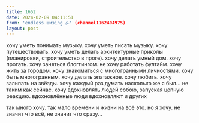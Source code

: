```yaml
---
title: 1652
date: 2024-02-09 04:11:51
from: 'endless шизing ⍼' (channel1162404975)
layout: post
---
```


хочу уметь понимать музыку. хочу уметь писать музыку. хочу путешествовать. хочу уметь делать архитектурные приколы (планировки, строительство в проге). хочу делать умный дом. хочу прогать. хочу заняться блоггингом. не хочу работать фултайм. хочу жить за городом. хочу знакомиться с многогранными личностями. хочу быть многогранным. хочу делать эпатажное. хочу любить. хочу залипать на звёзды. хочу каждый раз думать насколько же я был... не таким как сейчас.
хочу вдохновлять людей собою, запуская цепную реакцию. вдохновлённые люди вдохновляют и других


так много хочу. так мало времени и жизни на всё это. но я хочу. не значит что всё, не значит что сразу...

